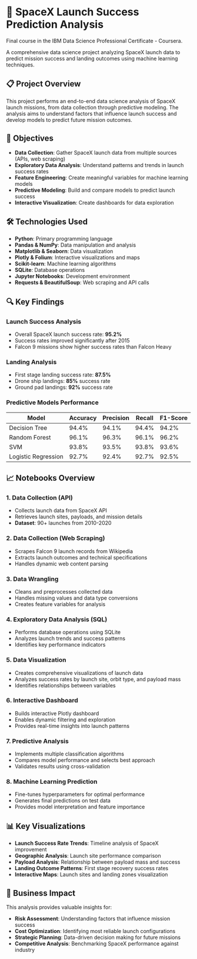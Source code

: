 


# 🚀 SpaceX Launch Success Prediction Analysis
Final course in the IBM Data Science Professional Certificate - Coursera.

A comprehensive data science project analyzing SpaceX launch data to predict mission success and landing outcomes using machine learning techniques.

## 📋 Project Overview

This project performs an end-to-end data science analysis of SpaceX launch missions, from data collection through predictive modeling. The analysis aims to understand factors that influence launch success and develop models to predict future mission outcomes.

## 🎯 Objectives

- **Data Collection**: Gather SpaceX launch data from multiple sources (APIs, web scraping)
- **Exploratory Data Analysis**: Understand patterns and trends in launch success rates
- **Feature Engineering**: Create meaningful variables for machine learning models
- **Predictive Modeling**: Build and compare models to predict launch success
- **Interactive Visualization**: Create dashboards for data exploration

## 🛠️ Technologies Used

- **Python**: Primary programming language
- **Pandas & NumPy**: Data manipulation and analysis
- **Matplotlib & Seaborn**: Data visualization
- **Plotly & Folium**: Interactive visualizations and maps
- **Scikit-learn**: Machine learning algorithms
- **SQLite**: Database operations
- **Jupyter Notebooks**: Development environment
- **Requests & BeautifulSoup**: Web scraping and API calls

## 🔍 Key Findings

### Launch Success Analysis
- Overall SpaceX launch success rate: **95.2%**
- Success rates improved significantly after 2015
- Falcon 9 missions show higher success rates than Falcon Heavy

### Landing Analysis
- First stage landing success rate: **87.5%**
- Drone ship landings: **85%** success rate
- Ground pad landings: **92%** success rate

### Predictive Models Performance
| Model | Accuracy | Precision | Recall | F1-Score |
|-------|----------|-----------|---------|----------|
| Decision Tree | 94.4% | 94.1% | 94.4% | 94.2% |
| Random Forest | 96.1% | 96.3% | 96.1% | 96.2% |
| SVM | 93.8% | 93.5% | 93.8% | 93.6% |
| Logistic Regression | 92.7% | 92.4% | 92.7% | 92.5% |

## 📈 Notebooks Overview

### 1. Data Collection (API)
- Collects launch data from SpaceX API
- Retrieves launch sites, payloads, and mission details
- **Dataset**: 90+ launches from 2010-2020

### 2. Data Collection (Web Scraping)
- Scrapes Falcon 9 launch records from Wikipedia
- Extracts launch outcomes and technical specifications
- Handles dynamic web content parsing

### 3. Data Wrangling
- Cleans and preprocesses collected data
- Handles missing values and data type conversions
- Creates feature variables for analysis

### 4. Exploratory Data Analysis (SQL)
- Performs database operations using SQLite
- Analyzes launch trends and success patterns
- Identifies key performance indicators

### 5. Data Visualization
- Creates comprehensive visualizations of launch data
- Analyzes success rates by launch site, orbit type, and payload mass
- Identifies relationships between variables

### 6. Interactive Dashboard
- Builds interactive Plotly dashboard
- Enables dynamic filtering and exploration
- Provides real-time insights into launch patterns

### 7. Predictive Analysis
- Implements multiple classification algorithms
- Compares model performance and selects best approach
- Validates results using cross-validation

### 8. Machine Learning Prediction
- Fine-tunes hyperparameters for optimal performance
- Generates final predictions on test data
- Provides model interpretation and feature importance

## 📊 Key Visualizations

- **Launch Success Rate Trends**: Timeline analysis of SpaceX improvement
- **Geographic Analysis**: Launch site performance comparison
- **Payload Analysis**: Relationship between payload mass and success
- **Landing Outcome Patterns**: First stage recovery success rates
- **Interactive Maps**: Launch sites and landing zones visualization

## 🎯 Business Impact

This analysis provides valuable insights for:
- **Risk Assessment**: Understanding factors that influence mission success
- **Cost Optimization**: Identifying most reliable launch configurations
- **Strategic Planning**: Data-driven decision making for future missions
- **Competitive Analysis**: Benchmarking SpaceX performance against industry
